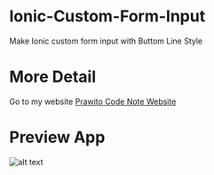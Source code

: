 # Ionic-Custom-Form-Input
Make Ionic custom form input with Buttom Line Style
# More Detail
Go to my website [Prawito Code Note Website](http://prawitocodenote.blogspot.co.id/ "Prawito Code Note website")
# Preview App
![alt text](https://lh3.googleusercontent.com/-6yZxkv3iLw4/VkGVHczTKiI/AAAAAAAAB6Y/Mw-_fL8VNHE/s361-Ic42/39%252520resut.PNG "Preview App")
